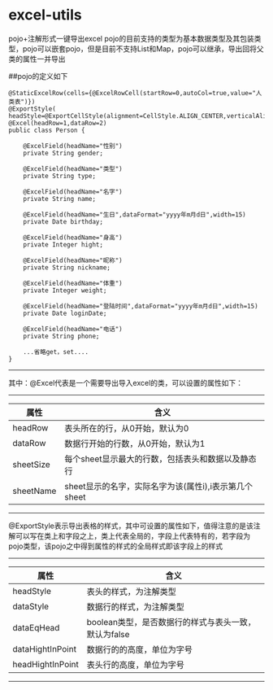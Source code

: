 # excel-utils

pojo+注解形式一键导出excel
pojo的目前支持的类型为基本数据类型及其包装类型，pojo可以嵌套pojo，但是目前不支持List和Map，pojo可以继承，导出回将父类的属性一并导出

##pojo的定义如下

```java(type)
@StaticExcelRow(cells={@ExcelRowCell(startRow=0,autoCol=true,value="人类表")})
@ExportStyle( headStyle=@ExportCellStyle(alignment=CellStyle.ALIGN_CENTER,verticalAlignment=CellStyle.VERTICAL_CENTER,fontStyle=@ExportFontStyle(color=HSSFColor.DARK_BLUE.index)))
@Excel(headRow=1,dataRow=2)
public class Person {

	@ExcelField(headName="性别")
    private String gender;

	@ExcelField(headName="类型")
	private String type;

	@ExcelField(headName="名字")
	private String name;

	@ExcelField(headName="生日",dataFormat="yyyy年m月d日",width=15)
	private Date birthday;

	@ExcelField(headName="身高")
	private Integer hight;

	@ExcelField(headName="昵称")
	private String nickname;

	@ExcelField(headName="体重")
	private Integer weight;

	@ExcelField(headName="登陆时间",dataFormat="yyyy年m月d日",width=15)
	private Date loginDate;
	
	@ExcelField(headName="电话")
	private String phone;
    
    ...省略get，set....
}
```
****
其中：@Excel代表是一个需要导出导入excel的类，可以设置的属性如下：
****
|属性 |含义|
|----|----|
|headRow|表头所在的行，从0开始，默认为0
|dataRow|数据行开始的行数，从0开始，默认为1
|sheetSize|每个sheet显示最大的行数，包括表头和数据以及静态行
|sheetName|sheet显示的名字，实际名字为该(属性i),i表示第几个sheet
****
@ExportStyle表示导出表格的样式，其中可设置的属性如下，值得注意的是该注解可以写在类上和字段之上，类上代表全局的，字段上代表特有的，若字段为pojo类型，该pojo之中得到属性的样式的全局样式即该字段上的样式
****
|属性|含义|
|----|----|
|headStyle|表头的样式，为注解类型
|dataStyle|数据行的样式，为注解类型
|dataEqHead|boolean类型，是否数据行的样式与表头一致，默认为false
|dataHightInPoint|数据行的的高度，单位为字号
|headHightInPoint|表头行的高度，单位为字号
****


